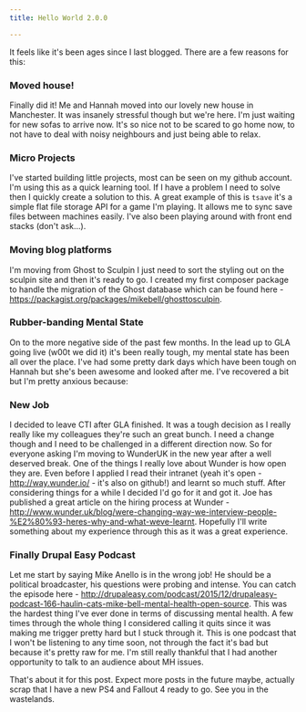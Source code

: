 ```yaml
---
title: Hello World 2.0.0

---
```

It feels like it's been ages since I last blogged. There are a few reasons for this:

### Moved house!
Finally did it! Me and Hannah moved into our lovely new house in Manchester. It was insanely stressful though but we're here. I'm just waiting for new sofas to arrive now. It's so nice not to be scared to go home now, to not have to deal with noisy neighbours and just being able to relax.

### Micro Projects
I've started building little projects, most can be seen on my github account. I'm using this as a quick learning tool. If I have a problem I need to solve then I quickly create a solution to this. A great example of this is `tsave` it's a simple flat file storage API for a game I'm playing. It allows me to sync save files between machines easily. I've also been playing around with front end stacks (don't ask...).

### Moving blog platforms
I'm moving from Ghost to Sculpin I just need to sort the styling out on the sculpin site and then it's ready to go. I created my first composer package to handle the migration of the Ghost database which can be found here - https://packagist.org/packages/mikebell/ghosttosculpin.

### Rubber-banding Mental State
On to the more negative side of the past few months. In the lead up to GLA going live (w00t we did it) it's been really tough, my mental state has been all over the place. I've had some pretty dark days which have been tough on Hannah but she's been awesome and looked after me. I've recovered a bit but I'm pretty anxious because:

### New Job
I decided to leave CTI after GLA finished. It was a tough decision as I really really like my colleagues they're such an great bunch. I need a change though and I need to be challenged in a different direction now. So for everyone asking I'm moving to WunderUK in the new year after a well deserved break. One of the things I really love about Wunder is how open they are. Even before I applied I read their intranet (yeah it's open - http://way.wunder.io/ - it's also on github!) and learnt so much stuff. After considering things for a while I decided I'd go for it and got it. Joe has published a great article on the hiring process at Wunder - http://www.wunder.uk/blog/were-changing-way-we-interview-people-%E2%80%93-heres-why-and-what-weve-learnt. Hopefully I'll write something about my experience through this as it was a great experience.

### Finally Drupal Easy Podcast
Let me start by saying Mike Anello is in the wrong job! He should be a political broadcaster, his questions were probing and intense. You can catch the episode here - http://drupaleasy.com/podcast/2015/12/drupaleasy-podcast-166-haulin-cats-mike-bell-mental-health-open-source. This was the hardest thing I've ever done in terms of discussing mental health. A few times through the whole thing I considered calling it quits since it was making me trigger pretty hard but I stuck through it. This is one podcast that I won't be listening to any time soon, not through the fact it's bad but because it's pretty raw for me. I'm still really thankful that I had another opportunity to talk to an audience about MH issues.

That's about it for this post. Expect more posts in the future maybe, actually scrap that I have a new PS4 and Fallout 4 ready to go. See you in the wastelands.
